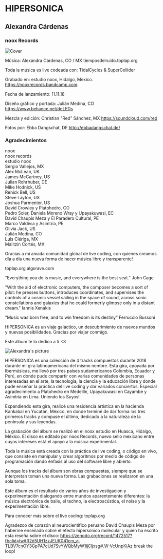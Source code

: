 # HIPERSONICA
## Alexandra Cárdenas
### noox Records

![Cover](https://github.com/tiemposdelruido/HIPERSONICA-prensa/raw/master/HIPERSONICA_2_alta.png)

Música:
Alexandra Cárdenas, CO / MX
tiemposdelruido.toplap.org

Toda la música es live codeada con: TidalCycles & SuperCollider

Grabado en: estudio noox, Hidalgo, Mexico.
https://nooxrecords.bandcamp.com

Fecha de lanzamiento: 11.11.18

Diseño gráfico y portada:
Julián Medina, CO
https://www.behance.net/deLEDs

Mezcla y edición:
Christian "Red" Sánchez, MX
https://soundcloud.com/red

Fotos por: 
Ebba Dangschat, DE
http://ebbadangschat.de/

### Agradecimientos

noox  
noox records  
estudio noox  
Sergio Vallejos, MX  
Alex McLean, UK  
James McCartney, US  
Julian Rohrhuber, DE  
Mike Hodnick, US  
Renick Bell, US  
Steve Layton, US  
Joshua Parmenter, US  
David Crowley y Platohedro, CO  
Pedro Soler, Daniela Moreno Wray y Upayakuwasi, EC  
David Chaupis Meza y El Paradero Cultural, PE  
Marco Valdivia y Asimtría, PE  
Olivia Jack, US  
Julián Medina, CO  
Luis Clériga, MX  
Malitzin Cortés, MX

Gracias a mi amada comunidad global de live coding, con quienes creamos día a día una nueva forma de hacer música libre y transparente! 

toplap.org
algorave.com

“Everything you do is music, and everywhere is the best seat.” John Cage 

"With the aid of electronic computers, the composer becomes a sort of pilot: he presses buttons, introduces coordinates, and supervises the controls of a cosmic vessel sailing in the space of sound, across sonic constellations and galaxies that he could formerly glimpse only in a distant dream." Iannis Xenakis

“Music was born free; and to win freedom is its destiny” Ferruccio Bussoni

HIPERSONICA es un viaje galáctico, un descubrimiento de nuevos mundos y nuevas posibilidades. Gracias por viajar conmigo.

Este álbum te lo dedico a ti <3

![Alexandra's picture](https://github.com/tiemposdelruido/HIPERSONICA-prensa/raw/master/AlexandraCardenas-2.jpg)

HIPERSONICA es una colección de 4 tracks compuestos durante 2018 durante mi gira latinoamericana del mismo nombre. Esta gira, apoyada por Ibermúsicas, me llevó por tres países sudamericanos Colombia, Ecuador y Perú, en donde pude compartir con varias comunidades de personas interesadas en el arte, la tecnología, la ciencia y la educación libre y donde pude enseñar la práctica del live coding y dar variados conciertos. Especial agradecimiento a Platohedro en Medellín, Upayakuwasi en Cayambe y Asimtría en Lima. Uniendo los Suyos!

Expandiendo esta gira, realicé una residencia artística en la hacienda Kankabal en Yucatán, México, en donde terminé de dar forma los tres primeros tracks y compuse el último, dedicado a la naturaleza de la península y sus leyendas. 

La grabación del álbum se realizó en el noox estudio en Huasca, Hidalgo, México. El disco es editado por noox Records, nuevo sello mexicano entre cuyos intereses está el apoyo a la música experimental.

Toda la música está creada con la práctica de live coding, o código en vivo, que consiste en manipular y crear algoritmos por medio de código de programación dando énfasis al uso del software libre y abierto.

Aunque los tracks del álbum son obras compuestas, siempre que se interpretan toman una nueva forma. Las grabaciones se realizaron en una sola toma. 

Este álbum es el resultado de varios años de investigacion y experimentación dialogando entre mundos aparentemente diferentes: la música electrónica de baile, el techno, la electroacústica, el noise y la experimentación libre. 

Para conocer más sobre el live coding: toplap.org

Agradezco de corazón al neurocientífico peruano David Chaupis Meza por haberme enseñado sobre el efecto hipersónico molecular y quien ha escrito esta reseña sobre el disco: https://zenodo.org/record/1472517?fbclid=IwAR2d5UH1zzJEUK041cm_v-TLBV7cnOY3GpPA7cUd7SvYWQbMyW1ljCljxsg#.W-VcUnpKiAz break the loop!

								
								
							
								
								
								
